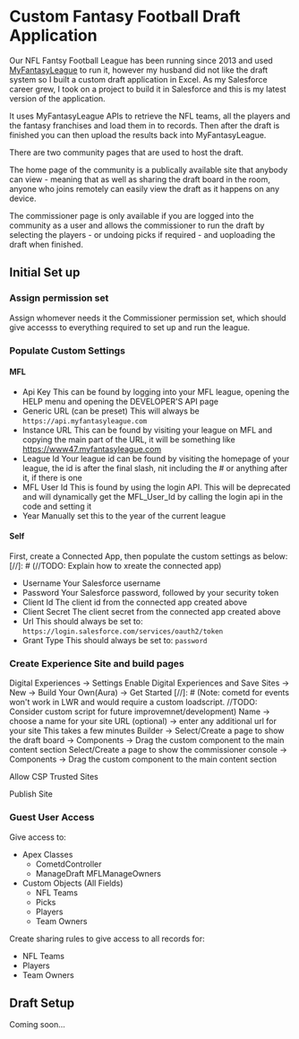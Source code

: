 # Custom Fantasy Football Draft Application

Our NFL Fantsy Football League has been running since 2013 and used [MyFantasyLeague](https://home.myfantasyleague.com/) to run it, however my husband did not like the draft system so I built a custom draft application in Excel.
As my Salesforce career grew, I took on a project to build it in Salesforce and this is my latest version of the application.

It uses MyFantasyLeague APIs to retrieve the NFL teams, all the players and the fantasy franchises and load them in to records. Then after the draft is finished you can then upload the results back into MyFantasyLeague.

There are two community pages that are used to host the draft.

The home page of the community is a publically available site that anybody can view - meaning that as well as sharing the draft board in the room, anyone who joins remotely can easily view the draft as it happens on any device.

The commissioner page is only available if you are logged into the community as a user and allows the commissioner to run the draft by selecting the players - or undoing picks if required - and uoploading the draft when finished.

## Initial Set up
### Assign permission set
Assign whomever needs it the Commissioner permission set, which should give accesss to everything required to set up and run the league.
### Populate Custom Settings
#### MFL
 - Api Key
    This can be found by logging into your MFL league, opening the HELP menu and opening the DEVELOPER'S API page 
 - Generic URL (can be preset)
    This will always be `https://api.myfantasyleague.com`
 - Instance URL
    This can be found by visiting your league on MFL and copying the main part of the URL, it will be something like https://www47.myfantasyleague.com
 - League Id
    Your league id can be found by visiting the homepage of your league, the id is after the final slash, nit including the # or anything after it, if there is one
 - MFL User Id
    This is found by using the login API. This will be deprecated and will dynamically get the MFL_User_Id by calling the login api in the code and setting it
 - Year
    Manually set this to the year of the current league

#### Self

First, create a Connected App, then populate the custom settings as below:
[//]: # (//TODO: Explain how to xreate the connected app)

- Username
   Your Salesforce username
- Password
   Your Salesforce password, followed by your security token
- Client Id
   The client id from the connected app created above
- Client Secret
   The client secret from the connected app created above
- Url
   This should always be set to:
   `https://login.salesforce.com/services/oauth2/token`
- Grant Type
   This should always be set to: `password`

### Create Experience Site and build pages
Digital Experiences -> Settings
Enable Digital Experiences and Save
Sites -> New -> Build Your Own(Aura) -> Get Started 
[//]: # (Note: cometd for events won't work in LWR and would require a custom loadscript. //TODO: Consider custom script for future improvemnet/development)
Name -> choose a name for your site
URL (optional) -> enter any additional url for your site
This takes a few minutes
Builder -> Select/Create a page to show the draft board -> Components -> Drag the custom component to the main content section
Select/Create a page to show the commissioner console -> Components -> Drag the custom component to the main content section

Allow CSP Trusted Sites

Publish Site

### Guest User Access

Give access to:
- Apex Classes
   - CometdController
   - ManageDraft
   MFLManageOwners
- Custom Objects (All Fields)
   - NFL Teams
   - Picks
   - Players
   - Team Owners

Create sharing rules to give access to all records for:
- NFL Teams
- Players
- Team Owners

## Draft Setup
Coming soon...